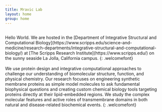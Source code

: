 ```yaml
---
title: Mravic Lab
layout: home
group: home
---
```



<br>
Hello World.  We are hosted in the [Department of Integrative Structural and Computational Biology](https://www.scripps.edu/science-and-medicine/research-departments/integrative-structural-and-computational-biology/) at [The Scripps Research Institute](https://www.scripps.edu/) on the sunny seaside La Jolla, California campus. 
{: .welcomefont}

<br>
<br>
We use protein design and integrative computational approaches to challenge our understanding of biomolecular structure, function, and physical chemistry.  Our research focuses on engineering synthetic membrane proteins as simple model molecules to ask fundamental biophysical questions and creating custom chemical biology tools targeting proteins directly at their lipid-embedded regions.  We study the complex molecular features and active roles of transmembrane domains in both natural and disease-related biochemical events.   
{: .welcomefont}

